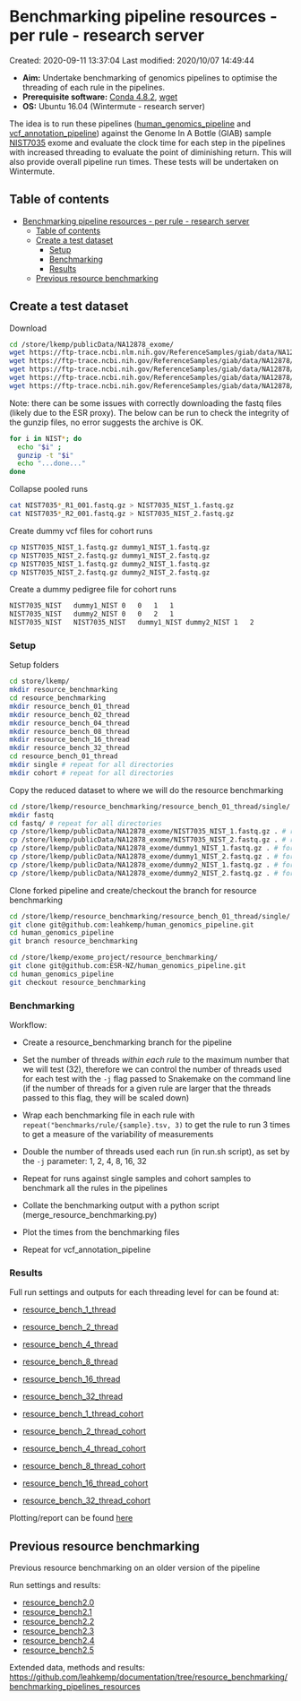 # Benchmarking pipeline resources - per rule - research server

Created: 2020-09-11 13:37:04
Last modified: 2020/10/07 14:49:44

- **Aim:** Undertake benchmarking of genomics pipelines to optimise the threading of each rule in the pipelines.
- **Prerequisite software:** [Conda 4.8.2](https://docs.conda.io/projects/conda/en/latest/index.html), [wget](https://www.gnu.org/software/wget/)
- **OS:** Ubuntu 16.04 (Wintermute - research server)

The idea is to run these pipelines ([human_genomics_pipeline](https://github.com/ESR-NZ/human_genomics_pipeline) and [vcf_annotation_pipeline](https://github.com/ESR-NZ/vcf_annotation_pipeline)) against the Genome In A Bottle (GIAB) sample [NIST7035](https://ftp-trace.ncbi.nlm.nih.gov/ReferenceSamples/giab/data/NA12878/Garvan_NA12878_HG001_HiSeq_Exome/) exome and evaluate the clock time for each step in the pipelines with increased threading to evaluate the point of diminishing return. This will also provide overall pipeline run times. These tests will be undertaken on Wintermute.

## Table of contents

- [Benchmarking pipeline resources - per rule - research server](#benchmarking-pipeline-resources---per-rule---research-server)
  - [Table of contents](#table-of-contents)
  - [Create a test dataset](#create-a-test-dataset)
    - [Setup](#setup)
    - [Benchmarking](#benchmarking)
    - [Results](#results)
  - [Previous resource benchmarking](#previous-resource-benchmarking)

## Create a test dataset

Download

```bash
cd /store/lkemp/publicData/NA12878_exome/
wget https://ftp-trace.ncbi.nlm.nih.gov/ReferenceSamples/giab/data/NA12878/Garvan_NA12878_HG001_HiSeq_Exome/Garvan_NA12878_HG001_HiSeq_Exome.README
wget https://ftp-trace.ncbi.nih.gov/ReferenceSamples/giab/data/NA12878/Garvan_NA12878_HG001_HiSeq_Exome/NIST7035_TAAGGCGA_L001_R1_001.fastq.gz
wget https://ftp-trace.ncbi.nih.gov/ReferenceSamples/giab/data/NA12878/Garvan_NA12878_HG001_HiSeq_Exome/NIST7035_TAAGGCGA_L001_R2_001.fastq.gz
wget https://ftp-trace.ncbi.nih.gov/ReferenceSamples/giab/data/NA12878/Garvan_NA12878_HG001_HiSeq_Exome/NIST7035_TAAGGCGA_L002_R1_001.fastq.gz
wget https://ftp-trace.ncbi.nih.gov/ReferenceSamples/giab/data/NA12878/Garvan_NA12878_HG001_HiSeq_Exome/NIST7035_TAAGGCGA_L002_R2_001.fastq.gz
```

Note: there can be some issues with correctly downloading the fastq files (likely due to the ESR proxy). The below can be run to check the integrity of the gunzip files, no error suggests the archive is OK.

```bash
for i in NIST*; do
  echo "$i" ;
  gunzip -t "$i"
  echo "...done..."
done
```

Collapse pooled runs

```bash
cat NIST7035*_R1_001.fastq.gz > NIST7035_NIST_1.fastq.gz
cat NIST7035*_R2_001.fastq.gz > NIST7035_NIST_2.fastq.gz
```

Create dummy vcf files for cohort runs

```bash
cp NIST7035_NIST_1.fastq.gz dummy1_NIST_1.fastq.gz
cp NIST7035_NIST_2.fastq.gz dummy1_NIST_2.fastq.gz
cp NIST7035_NIST_1.fastq.gz dummy2_NIST_1.fastq.gz
cp NIST7035_NIST_2.fastq.gz dummy2_NIST_2.fastq.gz
```
Create a dummy pedigree file for cohort runs

```txt
NIST7035_NIST	dummy1_NIST	0	0	1	1
NIST7035_NIST	dummy2_NIST	0	0	2	1
NIST7035_NIST	NIST7035_NIST	dummy1_NIST	dummy2_NIST	1	2

```

### Setup

Setup folders

```bash
cd store/lkemp/
mkdir resource_benchmarking
cd resource_benchmarking
mkdir resource_bench_01_thread
mkdir resource_bench_02_thread
mkdir resource_bench_04_thread
mkdir resource_bench_08_thread
mkdir resource_bench_16_thread
mkdir resource_bench_32_thread
cd resource_bench_01_thread
mkdir single # repeat for all directories
mkdir cohort # repeat for all directories
```

Copy the reduced dataset to where we will do the resource benchmarking

```bash
cd /store/lkemp/resource_benchmarking/resource_bench_01_thread/single/
mkdir fastq
cd fastq/ # repeat for all directories
cp /store/lkemp/publicData/NA12878_exome/NIST7035_NIST_1.fastq.gz . # repeat for all directories
cp /store/lkemp/publicData/NA12878_exome/NIST7035_NIST_2.fastq.gz . # repeat for all directories
cp /store/lkemp/publicData/NA12878_exome/dummy1_NIST_1.fastq.gz . # for cohort runs, repeat for all directories
cp /store/lkemp/publicData/NA12878_exome/dummy1_NIST_2.fastq.gz . # for cohort runs, repeat for all directories
cp /store/lkemp/publicData/NA12878_exome/dummy2_NIST_1.fastq.gz . # for cohort runs, repeat for all directories
cp /store/lkemp/publicData/NA12878_exome/dummy2_NIST_2.fastq.gz . # for cohort runs, repeat for all directories
```

Clone forked pipeline and create/checkout the branch for resource benchmarking

```bash
cd /store/lkemp/resource_benchmarking/resource_bench_01_thread/single/
git clone git@github.com:leahkemp/human_genomics_pipeline.git
cd human_genomics_pipeline
git branch resource_benchmarking
```

```bash
cd /store/lkemp/exome_project/resource_benchmarking/
git clone git@github.com:ESR-NZ/human_genomics_pipeline.git
cd human_genomics_pipeline
git checkout resource_benchmarking
```

### Benchmarking

Workflow:

- Create a resource_benchmarking branch for the pipeline

- Set the number of threads *within each rule* to the maximum number that we will test (32), therefore we can control the number of threads used for each test with the `-j` flag passed to Snakemake on the command line (if the number of threads for a given rule are larger that the threads passed to this flag, they will be scaled down)

- Wrap each benchmarking file in each rule with `repeat("benchmarks/rule/{sample}.tsv, 3)` to get the rule to run 3 times to get a measure of the variability of measurements

- Double the number of threads used each run (in run.sh script), as set by the `-j` parameter: 1, 2, 4, 8, 16, 32

- Repeat for runs against single samples and cohort samples to benchmark all the rules in the pipelines

- Collate the benchmarking output with a python script (merge_resource_benchmarking.py)

- Plot the times from the benchmarking files

- Repeat for vcf_annotation_pipeline
  
### Results

Full run settings and outputs for each threading level for can be found at:

- [resource_bench_1_thread](https://github.com/leahkemp/human_genomics_pipeline/tree/resource_bench_1_thread)
- [resource_bench_2_thread](https://github.com/leahkemp/human_genomics_pipeline/tree/resource_bench_2_threads)
- [resource_bench_4_thread](https://github.com/leahkemp/human_genomics_pipeline/tree/resource_bench_4_threads)
- [resource_bench_8_thread](https://github.com/leahkemp/human_genomics_pipeline/tree/resource_bench_8_threads)
- [resource_bench_16_thread](https://github.com/leahkemp/human_genomics_pipeline/tree/resource_bench_16_threads)
- [resource_bench_32_thread](https://github.com/leahkemp/human_genomics_pipeline/tree/resource_bench_32_threads)

- [resource_bench_1_thread_cohort](https://github.com/leahkemp/human_genomics_pipeline/tree/resource_bench_1_thread_cohort)
- [resource_bench_2_thread_cohort](https://github.com/leahkemp/human_genomics_pipeline/tree/resource_bench_2_threads_cohort)
- [resource_bench_4_thread_cohort](https://github.com/leahkemp/human_genomics_pipeline/tree/resource_bench_4_threads_cohort)
- [resource_bench_8_thread_cohort](https://github.com/leahkemp/human_genomics_pipeline/tree/resource_bench_8_threads_cohort)
- [resource_bench_16_thread_cohort](https://github.com/leahkemp/human_genomics_pipeline/tree/resource_bench_16_threads_cohort)
- [resource_bench_32_thread_cohort](https://github.com/leahkemp/human_genomics_pipeline/tree/resource_bench_32_threads_cohort)
  
Plotting/report can be found [here](results/)

## Previous resource benchmarking

Previous resource benchmarking on an older version of the pipeline

Run settings and results: 

- [resource_bench2.0](https://github.com/ESR-NZ/human_genomics_pipeline/tree/resource_bench2.0)
- [resource_bench2.1](https://github.com/ESR-NZ/human_genomics_pipeline/tree/resource_bench2.1)
- [resource_bench2.2](https://github.com/ESR-NZ/human_genomics_pipeline/tree/resource_bench2.2)
- [resource_bench2.3](https://github.com/ESR-NZ/human_genomics_pipeline/tree/resource_bench2.3)
- [resource_bench2.4](https://github.com/ESR-NZ/human_genomics_pipeline/tree/resource_bench2.4)
- [resource_bench2.5](https://github.com/ESR-NZ/human_genomics_pipeline/tree/resource_bench2.5)

Extended data, methods and results: https://github.com/leahkemp/documentation/tree/resource_benchmarking/benchmarking_pipelines_resources